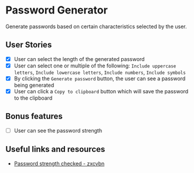 # Password Generator

Generate passwords based on certain characteristics selected by the user.

## User Stories

- [x] User can select the length of the generated password
- [x] User can select one or multiple of the following: `Include uppercase letters`, `Include lowercase letters`, `Include numbers`, `Include symbols`
- [x] By clicking the `Generate password` button, the user can see a password being generated
- [x] User can click a `Copy to clipboard` button which will save the password to the clipboard

## Bonus features

- [ ] User can see the password strength

## Useful links and resources

- [Password strength checked - zxcvbn](https://github.com/dropbox/zxcvbn)

